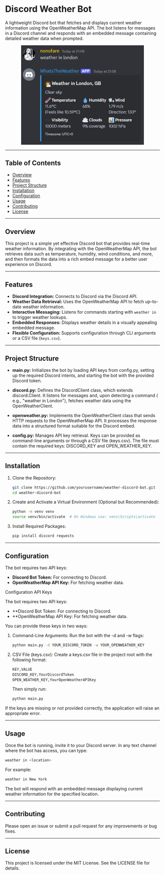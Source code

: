 Discord Weather Bot
===================

A lightweight Discord bot that fetches and displays current weather information using the OpenWeatherMap API. The bot
listens for messages in a Discord channel and responds with an embedded message containing detailed weather data when
prompted.

<div align="center">
  <img src="./img/img1.png" width="400">
</div>

* * * * *

Table of Contents
-----------------

- [Overview](#overview)
- [Features](#features)
- [Project Structure](#project-structure)
- [Installation](#installation)
- [Configuration](#configuration)
- [Usage](#usage)
- [Contributing](#contributing)
- [License](#license)

* * * * *

Overview
--------

This project is a simple yet effective Discord bot that provides real-time weather information. By integrating with the
OpenWeatherMap API, the bot retrieves data such as temperature, humidity, wind conditions, and more, and then formats
the data into a rich embed message for a better user experience on Discord.

* * * * *

Features
--------

- **Discord Integration:** Connects to Discord via the Discord API.
- **Weather Data Retrieval:** Uses the OpenWeatherMap API to fetch up-to-date weather information.
- **Interactive Messaging:** Listens for commands starting with `weather in` to trigger weather lookups.
- **Embedded Responses:** Displays weather details in a visually appealing embedded message.
- **Flexible Configuration:** Supports configuration through CLI arguments or a CSV file (`keys.csv`).

* * * * *

Project Structure
-----------------

- **main.py:**
  Initializes the bot by loading API keys from config.py, setting up the required Discord intents, and starting the bot
  with the provided Discord token.

- **discord.py:**
  Defines the DiscordClient class, which extends discord.Client. It listens for messages and, upon detecting a command (
  e.g., "weather in London"), fetches weather data using the OpenWeatherClient.

- **openweather.py:**
  Implements the OpenWeatherClient class that sends HTTP requests to the OpenWeatherMap API. It processes the response
  data into a structured format suitable for the Discord embed.

- **config.py:**
  Manages API key retrieval. Keys can be provided as command-line arguments or through a CSV file (keys.csv). The file
  must contain the required keys: DISCORD_KEY and OPEN_WEATHER_KEY.

* * * * *

Installation
-----------------

1. Clone the Repository:
   ```bash
   git clone https://github.com/yourusername/weather-discord-bot.git
   cd weather-discord-bot
   ```
2. Create and Activate a Virtual Environment (Optional but Recommended):
   ```bash
   python -m venv venv
   source venv/bin/activate  # On Windows use: venv\Scripts\activate
   ```
3. Install Required Packages:
   ```bash
   pip install discord requests
   ```

* * * * *

Configuration
-----------------

The bot requires two API keys:

- **Discord Bot Token:** For connecting to Discord.
- **OpenWeatherMap API Key:** For fetching weather data.

Configuration
API Keys

The bot requires two API keys:

- **Discord Bot Token: For connecting to Discord.
- **OpenWeatherMap API Key: For fetching weather data.

You can provide these keys in two ways:

1. Command-Line Arguments:
   Run the bot with the -d and -w flags:
   ```bash
   python main.py -d YOUR_DISCORD_TOKEN -w YOUR_OPENWEATHER_KEY
   ```
2. CSV File (keys.csv):
   Create a keys.csv file in the project root with the following format:
   ```bash
   KEY,VALUE
   DISCORD_KEY,YourDiscordToken
   OPEN_WEATHER_KEY,YourOpenWeatherAPIKey
   ```

   Then simply run:
   ```bash
   python main.py
   ```

If the keys are missing or not provided correctly, the application will raise an appropriate error.

* * * * *

Usage
-----------------

Once the bot is running, invite it to your Discord server. In any text channel where the bot has access, you can type:

```bash
weather in <location>
```

For example:

```bash
weather in New York
```

The bot will respond with an embedded message displaying current weather information for the specified location.

* * * * *

Contributing
-----------------

Please open an issue or submit a pull request for any improvements or bug fixes.

* * * * *

License
-----------------

This project is licensed under the MIT License. See the LICENSE file for details.